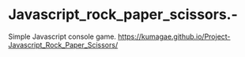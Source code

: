# Javascript_rock_paper_scissors.-
Simple Javascript console game. 
https://kumagae.github.io/Project-Javascript_Rock_Paper_Scissors/
